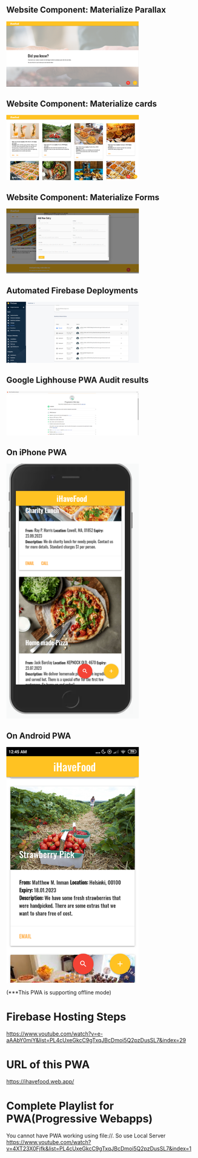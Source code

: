 <h2>Website Component: Materialize Parallax</h2>
<img src="screenshots/parallax.PNG" width="350">

<h2>Website Component: Materialize cards</h2>
<img src="screenshots/cards.PNG" width="350">

<h2>Website Component: Materialize Forms</h2>
<img src="screenshots/form.PNG" width="350">

<h2>Automated Firebase Deployments</h2>
<img src="screenshots/firebase_release.PNG" width="350">

<h2>Google Lighhouse PWA Audit results</h2>
<img src="screenshots/lighthouse.PNG" width="350">

<h2>On iPhone PWA</h2>
<img src="screenshots/mobile.PNG" width="350">

<h2>On Android PWA</h2>
<img src="screenshots/android.png" width="350">

(***This PWA is supporting offline mode)

Firebase Hosting Steps
==============================================
https://www.youtube.com/watch?v=e-aAAbY0miY&list=PL4cUxeGkcC9gTxqJBcDmoi5Q2pzDusSL7&index=29

URL of this PWA
==============================================
https://ihavefood.web.app/

Complete Playlist for PWA(Progressive Webapps)
======================================================
You cannot have PWA working using file://. So use Local Server
https://www.youtube.com/watch?v=4XT23X0Fjfk&list=PL4cUxeGkcC9gTxqJBcDmoi5Q2pzDusSL7&index=1
